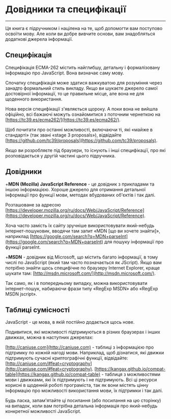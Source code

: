 # **Довідники та специфікації**
---

Ця книга є підручником і націлена на те, щоб допомогти вам поступово освоїти мову. Але коли ви добре вивчите основи, вам знадобляться додаткові джерела інформації.

## **Специфікація**
Специфікація ECMA-262 містить найглибшу, детальну і формалізовану інформацію про JavaScript. Вона визначає саму мову.

Спочатку специфікація може здатися важкуватою для розуміння через занадто формальний стиль викладу. Якщо ви шукаєте джерело самої достовірної інформації, то це правильне місце, але вона не для щоденного використання.

Нова версія специфікації з'являється щороку. А поки вона не вийшла офіційно, всі бажаючі можуть ознайомитися з поточним чернеткою на [https://tc39.es/ecma262/](https://tc39.es/ecma262/).

Щоб почитати про останні можливості, включаючи ті, які «майже в стандарті» (так звані «stage 3 proposals»), відвідайте [https://github.com/tc39/proposals](https://github.com/tc39/proposals).

Якщо ви розробляєте під браузери, то існують і інші специфікації, про які розповідається у другій частині цього підручника.

## **Довідники**
+**MDN (Mozilla) JavaScript Reference** - це довідник з прикладами та іншою інформацією. Хороше джерело для отримання детальної інформації про функції мови, методах вбудованих об'єктів і так далі.

Розташоване за адресою [https://developer.mozilla.org/ru/docs/Web/JavaScript/Reference](https://developer.mozilla.org/ru/docs/Web/JavaScript/Reference).

Хоча часто замість їх сайту зручніше використовувати який-небудь інтернет-пошуковик, вводячи там запит «MDN [що ви хочете знайти]», наприклад [https://google.com/search?q=MDN+parseInt](https://google.com/search?q=MDN+parseInt) для пошуку інформації про функції parseInt.

+**MSDN** - довідник від Microsoft, що містить багато інформації, в тому числі по JavaScript (який там часто позначається як JScript). Якщо вам потрібно знайти щось специфічне по браузеру Internet Explorer, краще шукати там: [http://msdn.microsoft.com/](http://msdn.microsoft.com/).

Так само, як і в попередньому випадку, можна використовувати інтернет-пошук, набираючи фрази типу «RegExp MSDN» або «RegExp MSDN jscript».

## **Таблиці сумісності**
JavaScript - це мова, в якій постійно додається щось нове.

Подивитися, які можливості підтримуються в різних браузерах і інших движках, можна в наступних джерелах:

[http://caniuse.com](http://caniuse.com) - таблиці з інформацією про підтримку по кожній нагоді мови. Наприклад, щоб дізнатися, які движки підтримують сучасні криптографічні функції, відвідайте: [http://caniuse.com/#feat=cryptography](http://caniuse.com/#feat=cryptography).
[https://kangax.github.io/compat-table](https://kangax.github.io/compat-table) - таблиця з можливостями мови і движками, які їх підтримують і не підтримують.
Всі ці ресурси корисні в щоденній роботі програміста, так як вони містять цінну інформацію про можливості використання мови, їх підтримки і так далі.

Будь ласка, запам'ятайте ці посилання (або посилання на цю сторінку) на випадок, коли вам потрібна детальна інформація про який-небудь конкретної можливості JavaScript.
